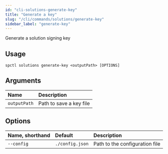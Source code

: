 ```yaml
---
id: "cli-solutions-generate-key"
title: "Generate a key"
slug: "/cli/commands/solutions/generate-key"
sidebar_label: "generate-key"
---
```


Generate a solution signing key

## Usage

```
spctl solutions generate-key <outputPath> [OPTIONS]
```

## Arguments

|**Name**|**Description**|
| :- | :- |
|`outputPath`|Path to save a key file|

## Options

|**Name, shorthand**|**Default**|**Description**|
| :- | :- | :- |
|`--config`|`./config.json`|Path to the configuration file|